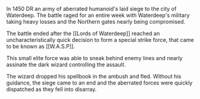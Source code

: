 In 1450 DR an army of aberrated humanoid's laid siege to the city of Waterdeep. The battle raged for an entire week with Waterdeep's military taking heavy losses and the Northern gates nearly being compromised.

The battle ended after the [[Lords of Waterdeep]] reached an uncharacteristically quick decision to form a special strike force, that came to be known as [[W.A.S.P]]. 

This small elite force was able to sneak behind enemy lines and nearly assinate the dark wizard controlling the assault.

The wizard dropped his spellbook in the ambush and fled. Without his guidance, the siege came to an end and the aberrated forces were quickly dispatched as they fell into disarray.